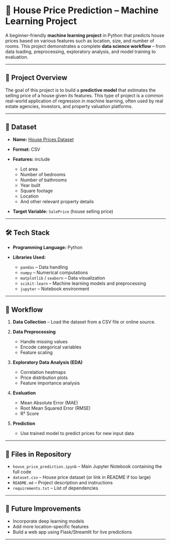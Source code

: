 

# 🏡 House Price Prediction – Machine Learning Project

A beginner-friendly **machine learning project** in Python that predicts house prices based on various features such as location, size, and number of rooms. This project demonstrates a complete **data science workflow** – from data loading, preprocessing, exploratory analysis, and model training to evaluation.

---

## 📌 Project Overview

The goal of this project is to build a **predictive model** that estimates the selling price of a house given its features. This type of project is a common real-world application of regression in machine learning, often used by real estate agencies, investors, and property valuation platforms.

---

## 📂 Dataset

* **Name:** [House Prices Dataset](https://www.kaggle.com/c/house-prices-advanced-regression-techniques) 
* **Format:** CSV
* **Features:**  include

  * Lot area
  * Number of bedrooms
  * Number of bathrooms
  * Year built
  * Square footage
  * Location
  * And other relevant property details
* **Target Variable:** `SalePrice` (house selling price)

---

## 🛠️ Tech Stack

* **Programming Language:** Python
* **Libraries Used:**

  * `pandas` – Data handling
  * `numpy` – Numerical computations
  * `matplotlib` / `seaborn` – Data visualization
  * `scikit-learn` – Machine learning models and preprocessing
  * `jupyter` – Notebook environment

---

## 🚀 Workflow

1. **Data Collection** – Load the dataset from a CSV file or online source.
2. **Data Preprocessing**

   * Handle missing values
   * Encode categorical variables
   * Feature scaling
3. **Exploratory Data Analysis (EDA)**

   * Correlation heatmaps
   * Price distribution plots
   * Feature importance analysis

4. **Evaluation**

   * Mean Absolute Error (MAE)
   * Root Mean Squared Error (RMSE)
   * R² Score
5. **Prediction**

   * Use trained model to predict prices for new input data
---

## 📌 Files in Repository

* `house_price_prediction.ipynb` – Main Jupyter Notebook containing the full code
* `dataset.csv` – House price dataset (or link in README if too large)
* `README.md` – Project description and instructions
* `requirements.txt` – List of dependencies

---

## 🌟 Future Improvements

* Incorporate deep learning models
* Add more location-specific features
* Build a web app using Flask/Streamlit for live predictions

---

